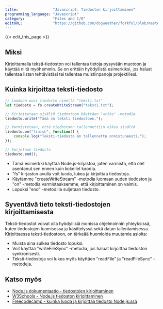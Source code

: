 ```yaml
---
title:                "Javascript: Tiedoston kirjoittaminen"
programming_language: "Javascript"
category:             "Files and I/O"
editURL:              "https://github.com/dogweather/forkful/blob/master/content/fi/javascript/writing-a-text-file.md"
---
```


{{< edit_this_page >}}

## Miksi

Kirjoittamalla teksti-tiedoston voi tallentaa tietoja pysyvään muotoon ja käyttää niitä myöhemmin. Se on erittäin hyödyllistä esimerkiksi, jos haluat tallentaa listan tehtävistäsi tai tallentaa muistiinpanoja projektillesi.

## Kuinka kirjoittaa teksti-tiedosto

```Javascript
// Luodaan uusi tiedosto nimellä "teksti.txt"
let tiedosto = fs.createWriteStream("teksti.txt");

// Kirjoitetaan sisältö tiedostoon käyttäen "write" -metodia
tiedosto.write("Tämä on teksti tiedostoon.");

// Varmistetaan, että tiedostoon tallennettiin oikea sisältö
tiedosto.on("finish", function() {
	console.log("Teksti-tiedosto on tallennettu onnistuneesti.");
});

// Suljetaan tiedosto
tiedosto.end();
```

- Tämä esimerkki käyttää Node.js-kirjastoa, joten varmista, että olet asentanut sen ennen kuin kokeilet koodia.
- "fs" kirjaston avulla voit luoda, lukea ja kirjoittaa tiedostoja.
- Käytämme "createWriteStream" -metodia luomaan uuden tiedoston ja "on" -metodia varmistaaksemme, että kirjoittaminen on valmis.
- Lopuksi "end" -metodilla suljetaan tiedosto.

## Syventävä tieto teksti-tiedostojen kirjoittamisesta

Teksti-tiedostot voivat olla hyödyllisiä monissa ohjelmoinnin yhteyksissä, kuten tiedostojen luomisessa ja käsittelyssä sekä datan tallentamisessa. Kirjoittaessa teksti-tiedostoon, on tärkeää huomioida muutamia asioita:

- Muista aina sulkea tiedosto lopuksi.
- Voit käyttää "writeFileSync" -metodia, jos haluat kirjoittaa tiedoston synkronisesti.
- Teksti-tiedostoja voi lukea myös käyttäen "readFile" ja "readFileSync" -metodeja.

## Katso myös

- [Node.js dokumentaatio - tiedostojen kirjoittaminen](https://nodejs.org/api/fs.html#fs_fs_createwritestream_path_options)
- [W3Schools - Node.js tiedoston kirjoittaminen](https://www.w3schools.com/nodejs/nodejs_filesystem.asp)
- [Freecodecamp - kuinka luoda ja kirjoittaa tiedosto Node.js:ssä](https://www.freecodecamp.org/news/node-js-tutorial-fs-module-file-system-beginners-guide/)